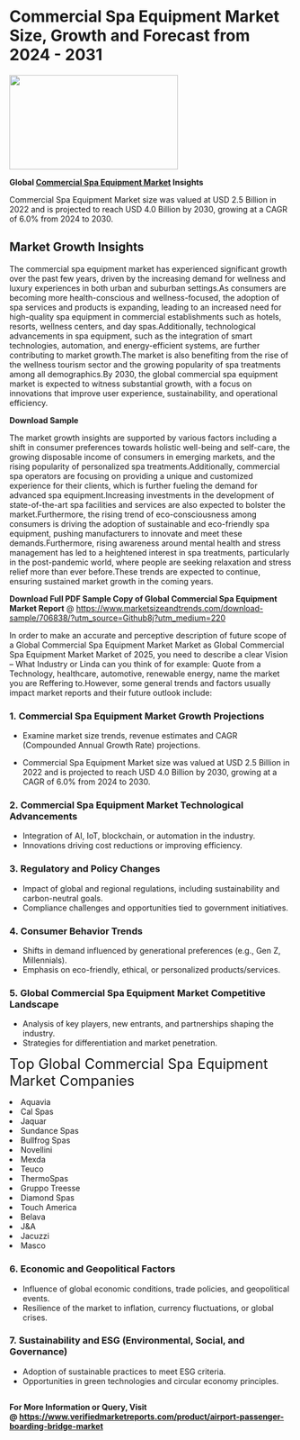 <H1>Commercial Spa Equipment Market Size, Growth and Forecast from 2024 - 2031</H1><img class="aligncenter size-medium wp-image-584254" src="https://thirdeyenews.in/wp-content/uploads/2024/09/Global-Market-Research-300x168.jpeg" alt="" width="300" height="168" /><p><strong>Global&nbsp;<a href="https://www.marketsizeandtrends.com/download-sample/706838/?utm_source=Github8j?utm_medium=220">Commercial Spa Equipment Market</a> Insights</strong></p><p>Commercial Spa Equipment Market size was valued at USD 2.5 Billion in 2022 and is projected to reach USD 4.0 Billion by 2030, growing at a CAGR of 6.0% from 2024 to 2030.</p><p><h2>Market Growth Insights</h2> <p>The commercial spa equipment market has experienced significant growth over the past few years, driven by the increasing demand for wellness and luxury experiences in both urban and suburban settings.As consumers are becoming more health-conscious and wellness-focused, the adoption of spa services and products is expanding, leading to an increased need for high-quality spa equipment in commercial establishments such as hotels, resorts, wellness centers, and day spas.Additionally, technological advancements in spa equipment, such as the integration of smart technologies, automation, and energy-efficient systems, are further contributing to market growth.The market is also benefiting from the rise of the wellness tourism sector and the growing popularity of spa treatments among all demographics.By 2030, the global commercial spa equipment market is expected to witness substantial growth, with a focus on innovations that improve user experience, sustainability, and operational efficiency.</p> <p><strong>Download Sample</strong></p> <p>The market growth insights are supported by various factors including a shift in consumer preferences towards holistic well-being and self-care, the growing disposable income of consumers in emerging markets, and the rising popularity of personalized spa treatments.Additionally, commercial spa operators are focusing on providing a unique and customized experience for their clients, which is further fueling the demand for advanced spa equipment.Increasing investments in the development of state-of-the-art spa facilities and services are also expected to bolster the market.Furthermore, the rising trend of eco-consciousness among consumers is driving the adoption of sustainable and eco-friendly spa equipment, pushing manufacturers to innovate and meet these demands.Furthermore, rising awareness around mental health and stress management has led to a heightened interest in spa treatments, particularly in the post-pandemic world, where people are seeking relaxation and stress relief more than ever before.These trends are expected to continue, ensuring sustained market growth in the coming years.</p> <p><span class=""><strong>Download Full PDF Sample Copy of Global Commercial Spa Equipment Market Report</strong> @ <a href="https://www.marketsizeandtrends.com/download-sample/706838/?utm_source=Github8j?utm_medium=220" target="_blank">https://www.marketsizeandtrends.com/download-sample/706838/?utm_source=Github8j?utm_medium=220</a></span></p><p>In order to make an accurate and perceptive description of future scope of a Global&nbsp;Commercial Spa Equipment Market Market as Global&nbsp;Commercial Spa Equipment Market Market of 2025, you need to describe a clear Vision &ndash; What Industry or Linda can you think of for example: Quote from a Technology, healthcare, automotive, renewable energy, name the market you are Reffering to.However, some general trends and factors usually impact market reports and their future outlook include:</p><h3>1.&nbsp;<strong>Commercial Spa Equipment Market Growth Projections</strong></h3><ul><li>Examine market size trends, revenue estimates and CAGR (Compounded Annual Growth Rate) projections.</li><li><p>Commercial Spa Equipment Market size was valued at USD 2.5 Billion in 2022 and is projected to reach USD 4.0 Billion by 2030, growing at a CAGR of 6.0% from 2024 to 2030.</p></li></ul><h3>2.&nbsp;<strong>Commercial Spa Equipment Market Technological Advancements</strong></h3><ul><li>Integration of AI, IoT, blockchain, or automation in the industry.</li><li>Innovations driving cost reductions or improving efficiency.</li></ul><h3>3.&nbsp;<strong>Regulatory and Policy Changes</strong></h3><ul><li>Impact of global and regional regulations, including sustainability and carbon-neutral goals.</li><li>Compliance challenges and opportunities tied to government initiatives.</li></ul><h3>4.&nbsp;<strong>Consumer Behavior Trends</strong></h3><ul><li>Shifts in demand influenced by generational preferences (e.g., Gen Z, Millennials).</li><li>Emphasis on eco-friendly, ethical, or personalized products/services.</li></ul><h3>5.&nbsp;<strong>Global Commercial Spa Equipment Market Competitive Landscape</strong></h3><ul><li>Analysis of key players, new entrants, and partnerships shaping the industry.</li><li>Strategies for differentiation and market penetration.</li></ul><p data-pm-slice="1 1 []"><span style="color: inherit; font-family: inherit; font-size: 25px;">Top Global Commercial Spa Equipment Market Companies</span></p><div class="" data-test-id=""><p><li>Aquavia</li><li> Cal Spas</li><li> Jaquar</li><li> Sundance Spas</li><li> Bullfrog Spas</li><li> Novellini</li><li> Mexda</li><li> Teuco</li><li> ThermoSpas</li><li> Gruppo Treesse</li><li> Diamond Spas</li><li> Touch America</li><li> Belava</li><li> J&A</li><li> Jacuzzi</li><li> Masco</li></p></div><h3>6.&nbsp;<strong>Economic and Geopolitical Factors</strong></h3><ul><li>Influence of global economic conditions, trade policies, and geopolitical events.</li><li>Resilience of the market to inflation, currency fluctuations, or global crises.</li></ul><h3>7.&nbsp;<strong>Sustainability and ESG (Environmental, Social, and Governance)</strong></h3><ul><li>Adoption of sustainable practices to meet ESG criteria.</li><li>Opportunities in green technologies and circular economy principles.</li></ul><h2><strong style="font-size: 14px;">For More Information or Query, Visit @&nbsp;</strong><a style="background-color: #ffffff; font-size: 14px;" href="https://www.marketsizeandtrends.com/report/commercial-spa-equipment-market/" target="_blank">https://www.verifiedmarketreports.com/product/airport-passenger-boarding-bridge-market</a></h2>